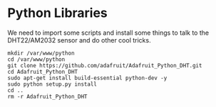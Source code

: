 # Python Libraries #
We need to import some scripts and install some things to talk to the DHT22/AM2032 sensor and do other cool tricks.

    mkdir /var/www/python
    cd /var/www/python
    git clone https://github.com/adafruit/Adafruit_Python_DHT.git
    cd Adafruit_Python_DHT
    sudo apt-get install build-essential python-dev -y
    sudo python setup.py install
    cd ..
    rm -r Adafruit_Python_DHT

